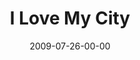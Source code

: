 ---
layout: message
category: message
series: "We Love Cincinnati"
title: "I Love My City"
date: 2009-07-26-00-00
message_id: 573
sc-permalink-url: "http://soundcloud.com/crdschurch/i-love-my-city"
audio: "http://s3.amazonaws.com/crossroads-media/messages/audio/WeLoveCincy4.mp3"
audio-duration: "39:47"
description: "Pastor Fred Luter from New Orleans shares what to do when the storms come. "
video: "http://s3.amazonaws.com/crossroads-media/messages/video/WeLoveCincy4.mp4"
video-duration: "39:47"
yt-video-id: "nj0sXkljexM"
video-image: "http://s3.amazonaws.com/crossroads-media/images/WeLoveCincy4-still.jpg"
tag: 
 - fred-luter
 - new-orleans
 - city
 - cincinnati
 - katrina
 - hurricane
explicit: false
---